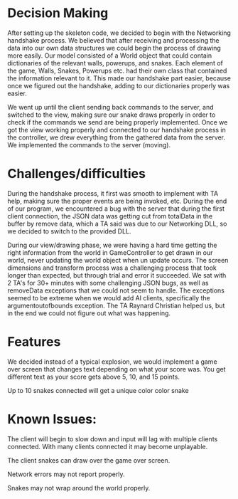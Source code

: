 # Decision Making
After setting up the skeleton code, we decided to begin with the Networking handshake process. We believed that after receiving and processing the data into our own data structures we could begin the process of drawing more easily. 
Our model consisted of a World object that could contain dictionaries of the relevant 
walls, powerups, and snakes. Each element of the game, Walls, Snakes, Powerups etc. had their own class that contained the information relevant to it. This made our handshake part easier, because once we figured out the handshake, adding
to our dictionaries properly was easier. 

We went up until the client sending back commands to the server, and switched
to the view, making sure our snake draws properly in order to check if the commands we send are being properly implemented.
Once we got the view working properly and connected to our handshake process in the controller, we drew everything from the
gathered data from the server. We implemented the commands to the server (moving). 

# Challenges/difficulties
During the handshake process, it first was smooth to implement with TA help, making sure the proper events are being invoked, etc. During
the end of our program, we encountered a bug with the server that during the first client connection, the JSON data was getting cut
from totalData in the buffer by remove data, which a TA said was due to our Networking DLL, so we decided to switch to the provided DLL.

During our view/drawing phase, we were having a hard time getting the right information from the world in GameController to get drawn in our world,
never updating the world object when un update occurs. The screen dimensions and transform process was a challenging process that took
longer than expected, but through trial and error it succeeded. We sat with 2 TA's for 30+ minutes with some challenging JSON bugs, as well as
removeData exceptions that we could not seem to handle. The exceptions seemed to be extreme when we would add AI clients, specifically the argumentoutofbounds exception.
The TA Raynard Christian helped us, but in the end we could not figure out what was happening.

# Features
We decided instead of a typical explosion, we would implement a game over screen that changes text depending on what your score was. You get different text as your score gets above 5, 10, and 15 points.

Up to 10 snakes connected will get a unique color color snake


# Known Issues:

The client will begin to slow down and input will lag with multiple clients connected.
With many clients connected it may become unplayable. 

The client snakes can draw over the game over screen. 

Network errors may not report properly. 

Snakes may not wrap around the world properly. 
